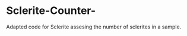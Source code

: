 Sclerite-Counter-
=========================

Adapted code for Sclerite assesing the number of sclerites in a sample.
